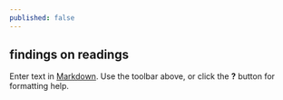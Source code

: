 ```yaml
---
published: false
---
```

## findings on readings

Enter text in [Markdown](http://daringfireball.net/projects/markdown/). Use the toolbar above, or click the **?** button for formatting help.
